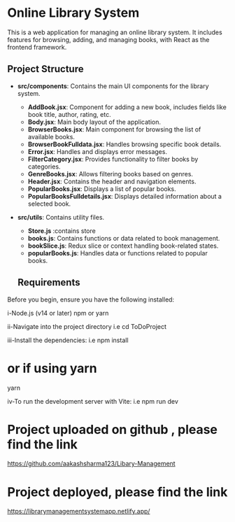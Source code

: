# Online Library System

This is a web application for managing an online library system. It includes features for browsing, adding, and managing books, with React as the frontend framework.

## Project Structure

- **src/components**: Contains the main UI components for the library system.
  - **AddBook.jsx**: Component for adding a new book, includes fields like book title, author, rating, etc.
  - **Body.jsx**: Main body layout of the application.
  - **BrowserBooks.jsx**: Main component for browsing the list of available books.
  - **BrowserBookFulldata.jsx**: Handles browsing specific book details.
  - **Error.jsx**: Handles and displays error messages.
  - **FilterCategory.jsx**: Provides functionality to filter books by categories.
  - **GenreBooks.jsx**: Allows filtering books based on genres.
  - **Header.jsx**: Contains the header and navigation elements.
  - **PopularBooks.jsx**: Displays a list of popular books.
  - **PopularBooksFulldetails.jsx**: Displays detailed information about a selected book.

- **src/utils**: Contains utility files.
  - **Store.js** :contains store 
  - **books.js**: Contains functions or data related to book management.
  - **bookSlice.js**: Redux slice or context handling book-related states.
  - **popularBooks.js**: Handles data or functions related to popular books.


  ## Requirements

Before you begin, ensure you have the following installed:

i-Node.js (v14 or later)
  npm or yarn

ii-Navigate into the project directory i.e cd ToDoProject

iii-Install the dependencies: i.e npm install
# or if using yarn
yarn


iv-To run the development server with Vite: i.e npm run dev

# Project uploaded on github , please find the link
https://github.com/aakashsharma123/Libary-Management

# Project deployed, please find the link

https://librarymanagementsystemapp.netlify.app/
